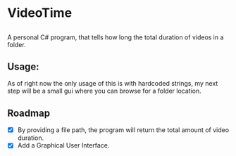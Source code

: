 # VideoTime
##
 A personal C# program, that tells how long the total duration of videos in a folder.

## Usage:
As of right now the only usage of this is with hardcoded strings, my next step will be a small gui where you can browse for a folder location.

## Roadmap
- [x] By providing a file path, the program will return the total amount of video duration.
- [x] Add a Graphical User Interface.
